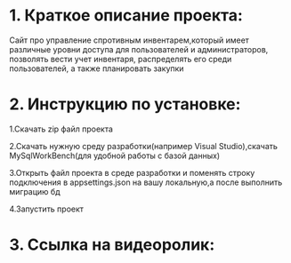 # 1. Краткое описание проекта:
Сайт про управление спротивным инвентарем,который имеет различные уровни доступа для пользователей и администраторов,
позволять вести учет инвентаря, распределять его среди пользователей, а
также планировать закупки
# 2. Инструкцию по установке:
1.Скачать zip файл проекта

2.Скачать нужную среду разработки(например Visual Studio),скачать MySqlWorkBench(для удобной работы с базой данных)

3.Открыть файл проекта в среде разработки и поменять строку подключения в appsettings.json на вашу локальную,а после выполнить миграцию бд

4.Запустить проект
# 3. Cсылка на видеоролик:
